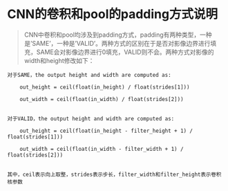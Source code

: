 CNN的卷积和pool的padding方式说明
=============================

> CNN中卷积和pool均涉及到padding方式，padding有两种类型，一种是’SAME’，一种是’VALID’。两种方式的区别在于是否对影像边界进行填充，SAME会对影像边界进行0填充，VALID则不会。两种方式对影像的width和height修改如下：

```
对于SAME，the output height and width are computed as:

	out_height = ceil(float(in_height) / float(strides[1]))

	out_width = ceil(float(in_width) / float(strides[2]))


对于VALID，the output height and width are computed as:

	out_height = ceil(float(in_height - filter_height + 1) / float(strides[1]))

	out_width = ceil(float(in_width - filter_width + 1) / float(strides[2]))


其中，ceil表示向上取整，strides表示步长，filter_width和filter_height表示卷积核参数
```

